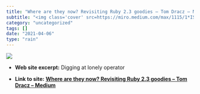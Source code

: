 ```yaml
---
title: "Where are they now? Revisiting Ruby 2.3 goodies – Tom Dracz – Medium"
subtitle: "<img class='cover' src=https://miro.medium.com/max/1115/1*ISw0yj3X7AWpeW2uTVZGuw.jpeg>"
category: "uncategorized"
tags: []
date: "2021-04-06"
type: "rain"
---
```

<img class="cover" src=https://miro.medium.com/max/1115/1*ISw0yj3X7AWpeW2uTVZGuw.jpeg>



* **Web site excerpt:** Digging at lonely operator

* **Link to site:** **[Where are they now? Revisiting Ruby 2.3 goodies – Tom Dracz – Medium](https://medium.com/@tjdracz/digging-at-lonely-operators-365e3a37337b?source=userActivityShare-d383785221d0-1523795623)**